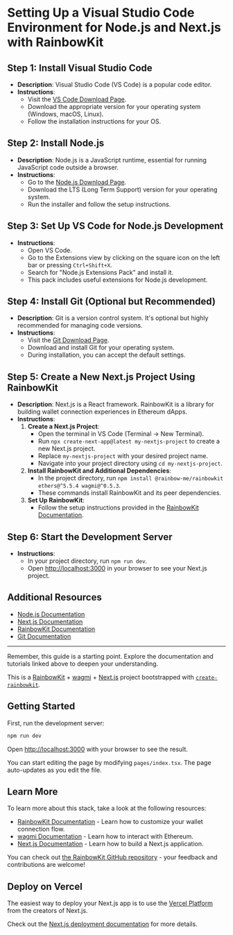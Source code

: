 # Setting Up a Visual Studio Code Environment for Node.js and Next.js with RainbowKit

## Step 1: Install Visual Studio Code
- **Description**: Visual Studio Code (VS Code) is a popular code editor.
- **Instructions**:
  - Visit the [VS Code Download Page](https://code.visualstudio.com/download).
  - Download the appropriate version for your operating system (Windows, macOS, Linux).
  - Follow the installation instructions for your OS.

## Step 2: Install Node.js
- **Description**: Node.js is a JavaScript runtime, essential for running JavaScript code outside a browser.
- **Instructions**:
  - Go to the [Node.js Download Page](https://nodejs.org/en/download/).
  - Download the LTS (Long Term Support) version for your operating system.
  - Run the installer and follow the setup instructions.

## Step 3: Set Up VS Code for Node.js Development
- **Instructions**:
  - Open VS Code.
  - Go to the Extensions view by clicking on the square icon on the left bar or pressing `Ctrl+Shift+X`.
  - Search for "Node.js Extensions Pack" and install it.
  - This pack includes useful extensions for Node.js development.

## Step 4: Install Git (Optional but Recommended)
- **Description**: Git is a version control system. It's optional but highly recommended for managing code versions.
- **Instructions**:
  - Visit the [Git Download Page](https://git-scm.com/downloads).
  - Download and install Git for your operating system.
  - During installation, you can accept the default settings.

## Step 5: Create a New Next.js Project Using RainbowKit
- **Description**: Next.js is a React framework. RainbowKit is a library for building wallet connection experiences in Ethereum dApps.
- **Instructions**:
  1. **Create a Next.js Project**:
     - Open the terminal in VS Code (Terminal -> New Terminal).
     - Run `npx create-next-app@latest my-nextjs-project` to create a new Next.js project.
     - Replace `my-nextjs-project` with your desired project name.
     - Navigate into your project directory using `cd my-nextjs-project`.
  2. **Install RainbowKit and Additional Dependencies**:
     - In the project directory, run `npm install @rainbow-me/rainbowkit ethers@^5.5.4 wagmi@^0.5.3`.
     - These commands install RainbowKit and its peer dependencies.
  3. **Set Up RainbowKit**:
     - Follow the setup instructions provided in the [RainbowKit Documentation](https://www.rainbowkit.com/docs/introduction).

## Step 6: Start the Development Server
- **Instructions**:
  - In your project directory, run `npm run dev`.
  - Open [http://localhost:3000](http://localhost:3000) in your browser to see your Next.js project.

## Additional Resources
- [Node.js Documentation](https://nodejs.org/en/docs/)
- [Next.js Documentation](https://nextjs.org/docs)
- [RainbowKit Documentation](https://www.rainbowkit.com/docs/introduction)
- [Git Documentation](https://git-scm.com/doc)

---

Remember, this guide is a starting point. Explore the documentation and tutorials linked above to deepen your understanding.





This is a [RainbowKit](https://rainbowkit.com) + [wagmi](https://wagmi.sh) + [Next.js](https://nextjs.org/) project bootstrapped with [`create-rainbowkit`](https://github.com/rainbow-me/rainbowkit/tree/main/packages/create-rainbowkit).

## Getting Started

First, run the development server:

```bash
npm run dev
```

Open [http://localhost:3000](http://localhost:3000) with your browser to see the result.

You can start editing the page by modifying `pages/index.tsx`. The page auto-updates as you edit the file.

## Learn More

To learn more about this stack, take a look at the following resources:

- [RainbowKit Documentation](https://rainbowkit.com) - Learn how to customize your wallet connection flow.
- [wagmi Documentation](https://wagmi.sh) - Learn how to interact with Ethereum.
- [Next.js Documentation](https://nextjs.org/docs) - Learn how to build a Next.js application.

You can check out [the RainbowKit GitHub repository](https://github.com/rainbow-me/rainbowkit) - your feedback and contributions are welcome!

## Deploy on Vercel

The easiest way to deploy your Next.js app is to use the [Vercel Platform](https://vercel.com/new?utm_medium=default-template&filter=next.js&utm_source=create-next-app&utm_campaign=create-next-app-readme) from the creators of Next.js.

Check out the [Next.js deployment documentation](https://nextjs.org/docs/deployment) for more details.

